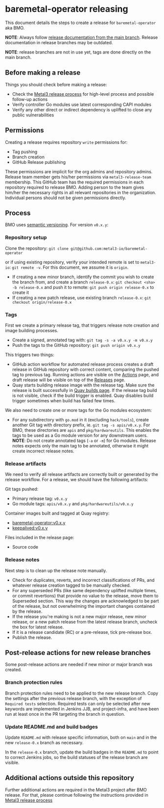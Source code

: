 # baremetal-operator releasing

This document details the steps to create a release for
`baremetal-operator` aka BMO.

**NOTE**: Always follow
[release documentation from the main branch](https://github.com/metal3-io/baremetal-operator/blob/main/docs/releasing.md).
Release documentation in release branches may be outdated.

**NOTE**: release branches are not in use yet, tags are done directly on the
main branch.

## Before making a release

Things you should check before making a release:

- Check the
  [Metal3 release process](https://github.com/metal3-io/metal3-docs/blob/main/processes/releasing.md)
  for high-level process and possible follow-up actions
- Verify controller Go modules use latest corresponding CAPI modules
- Verify any other direct or indirect dependency is uplifted to close any
  public vulnerabilities

## Permissions

Creating a release requires repository `write` permissions for:

- Tag pushing
- Branch creation
- GitHub Release publishing

These permissions are implicit for the org admins and repository admins.
Release team member gets his/her permissions via `metal3-release-team`
membership. This GitHub team has the required permissions in each repository
required to release BMO. Adding person to the team gives him/her the necessary
rights  in all relevant repositories in the organization. Individual persons
should not be given permissions directly.

## Process

BMO uses [semantic versioning](https://semver.org). For version `v0.x.y`:

### Repository setup

Clone the repository:
`git clone git@github.com:metal3-io/baremetal-operator`

or if using existing repository, verify your intended remote is set to
`metal3-io`: `git remote -v`. For this document, we assume it is `origin`.

- If creating a new minor branch, identify the commit you wish to create the
  branch from, and create a branch `release-0.x`:
  `git checkout <sha> -b release-0.x` and push it to remote:
  `git push origin release-0.x` to create it
- If creating a new patch release, use existing branch `release-0.x`:
  `git checkout origin/release-0.x`

### Tags

First we create a primary release tag, that triggers release note creation and
image building processes.

- Create a signed, annotated tag with: `git tag -s -a v0.x.y -m v0.x.y`
- Push the tags to the GitHub repository: `git push origin v0.x.y`

This triggers two things:

- GitHub action workflow for automated release process creates a draft release
  in GitHub repository with correct content, comparing the pushed tag to
  previous tag. Running actions are visible on the
  [Actions](https://github.com/metal3-io/baremetal-operator/actions) page, and
  draft release will be visible on top of the
  [Releases](https://github.com/metal3-io/baremetal-operator/releases) page.
- Quay starts building release image with the release tag. Make sure the
  release is built successfully in
  [Quay builds page](https://quay.io/repository/metal3-io/baremetal-operator?tab=builds).
  If the release tag build is not visible, check if the build trigger is
  enabled. Quay disables build trigger sometimes when build has failed few times.

We also need to create one or more tags for the Go modules ecosystem:

- For any subdirectory with `go.mod` in it (excluding `hack/tools`), create
  another Git tag with directory prefix, ie.
  `git tag -s apis/v0.x.y`.
  For BMO, these directories are `apis` and `pkg/hardwareutils`. This enables
  the tags to be used as a Go module version for any downstream users.
  **NOTE**: Do not create annotated tags (`-a` or `-m`) for Go modules. Release
  notes expects only the main tag to be annotated, otherwise it might create
  incorrect release notes.

### Release artifacts

We need to verify all release artifacts are correctly built or generated by
the release workflow. For a release, we should have the following artifacts:

Git tags pushed:

- Primary release tag: `v0.x.y`
- Go module tags: `apis/v0.x.y` and `pkg/hardwareutils/v0.x.y`

Container images built and tagged at Quay registry:

- [baremetal-operator:v0.x.y](https://quay.io/repository/metal3-io/baremetal-operator?tab=tags)
- [keepalived:v0.x.y](https://quay.io/repository/metal3-io/keepalived?tab=tags)

Files included in the release page:

- Source code

### Release notes

Next step is to clean up the release note manually.

- Check for duplicates, reverts, and incorrect classifications of PRs, and
  whatever release creation tagged to be manually checked.
- For any superseded PRs (like same dependency uplifted multiple times, or
  commit revertions) that provide no value to the release, move them to
  Superseded section. This way the changes are acknowledged to be part of the
  release, but not overwhelming the important changes contained by the release.
- If the release you're making is not a new major release, new minor release,
  or a new patch release from the latest release branch, uncheck the box for
  latest release.
- If it is a release candidate (RC) or a pre-release, tick pre-release box.
- Publish the release.

## Post-release actions for new release branches

Some post-release actions are needed if new minor or major branch was created.

### Branch protection rules

Branch protection rules need to be applied to the new release branch. Copy the
settings after the previous release branch, with the exception of
`Required tests` selection. Required tests can only be selected after new
keywords are implemented in Jenkins JJB, and project-infra, and have been run
at least once in the PR targeting the branch in question.

### Update README.md and build badges

Update `README.md` with release specific information, both on `main` and
in the new `release-0.x` branch as necessary.

<!-- No example PR yet. To be added when first release from branch is made
[Example](https://github.com/metal3-io/cluster-api-provider-metal3/pull/949) -->

In the `release-0.x` branch, update the build badges in the `README.md` to point
to correct Jenkins jobs, so the build statuses of the release branch are
visible.

<!-- No example PR yet. To be added when first release from branch is made
[Example](https://github.com/metal3-io/cluster-api-provider-metal3/pull/951) -->

## Additional actions outside this repository

Further additional actions are required in the Metal3 project after BMO
release. For that, please continue following the instructions provided in
[Metal3 release process](https://github.com/metal3-io/metal3-docs/blob/main/processes/releasing.md)
